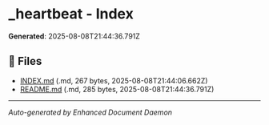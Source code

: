 # _heartbeat - Index

**Generated**: 2025-08-08T21:44:36.791Z

## 📄 Files

- [INDEX.md](./INDEX.md) (.md, 267 bytes, 2025-08-08T21:44:06.662Z)
- [README.md](./README.md) (.md, 285 bytes, 2025-08-08T21:44:36.791Z)

---

*Auto-generated by Enhanced Document Daemon*
